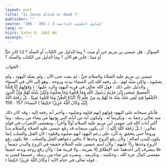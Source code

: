 ```yaml
---
layout: post
title: "Is Jesus alive or dead ?"
publisher: ""
source: "فتاوى اللجنة الدائمة 3 / 305 - 306"
lang: en
hijri: Safar 8, 1442 AH
excerpt: " "
---
```


السؤال : 
هل عيسى بن مريم حي أو ميت ؟ وما الدليل من الكتاب أو السنَّة ؟ إذا كان حيّاً أو ميتا : فأين هو الآن ؟ وما الدليل من الكتاب والسنَّة ؟ 

الجواب : 

عيسى بن مريم عليه الصلاة والسلام حيٌّ ، لم يمت حتى الآن ، ولم يقتله اليهود ، ولم يصلبوه ، ولكن شبِّه لهم ، بل رفعه الله إلى السماء ببدنه وروحه ، وهو إلى الآن في السماء ، والدليل على ذلك : قول الله تعالى في فرية اليهود والرد عليها : ( وَقَوْلِهِمْ إِنَّا قَتَلْنَا الْمَسِيحَ عِيسَى ابْنَ مَرْيَمَ رَسُولَ اللَّهِ وَمَا قَتَلُوهُ وَمَا صَلَبُوهُ وَلَكِنْ شُبِّهَ لَهُمْ وَإِنَّ الَّذِينَ اخْتَلَفُوا فِيهِ لَفِي شَكٍّ مِنْهُ مَا لَهُمْ بِهِ مِنْ عِلْمٍ إِلَّا اتِّبَاعَ الظَّنِّ وَمَا قَتَلُوهُ يَقِينًا . بَلْ رَفَعَهُ اللَّهُ إِلَيْهِ وَكَانَ اللَّهُ عَزِيزًا حَكِيمًا ) النساء/ 157 ، 158.

فأنكر سبحانه على اليهود قولهم إنهم قتلوه وصلبوه ، وأخبر أنه رفعه إليه ، وقد كان ذلك منه تعالى رحمةً به ، وتكريماً له ، وليكون آية من آياته التي يؤتيها من يشاء من رسله ، وما أكثر آيات الله في عيسى ابن مريم عليه السلام أولاً وآخراً ، ومقتضى الإضراب في قوله تعالى : ( بَلْ رَفَعَهُ اللَّهُ إِلَيْهِ ) : أن يكون سبحانه قد رفع عيسى عليه الصلاة والسلام بدناً وروحاً حتى يتحقق به الرد على زعم اليهود أنهم صلبوه وقتلوه ؛ لأن القتل والصلب إنما يكون للبدن أصالة ؛ ولأن رفع الروح وحدها لا ينافي دعواهم القتل والصلب ، فلا يكون رفع الروح وحدها ردّاً عليهم ؛ ولأن اسم عيسى عليه السلام حقيقة في الروح والبدن جميعاً ، فلا ينصرف إلى أحدهما عند الإطلاق إلا بقرينة ، ولا قرينة هنا ؛ ولأن رفع روحه وبدنه جميعاً مقتضى كمال عزة الله ، وحكمته ، وتكريمه ، ونصره مَن شاء مِن رسله ، حسبما قضى به قوله تعالى في ختام الآية ( وَكَانَ اللَّهُ عَزِيزًا حَكِيمًا ) .
